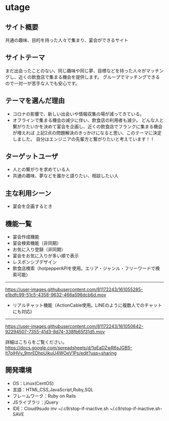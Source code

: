 # utage

## サイト概要
共通の趣味、目的を持った人々で集まり、宴会ができるサイト

## サイトテーマ
まだ出会ったことのない、同じ趣味や同じ夢、目標などを持った人々がマッチングし、近くの飲食店で集まる機会を提供します。
グループでマッチングできるので一対一が苦手な人でも安心です。

## テーマを選んだ理由
- コロナの影響で、新しい出会いや情報収集の場が減ってきている。
- オフラインで集まる機会の減少に伴い、飲食店の利用者も減少。
どんな人と繋がりたいかを決めて宴会を企画し、近くの飲食店でフランクに集まる機会が増えれば
上記2点の問題解決のきっかけになると思い、このテーマに決定しました。
自分はエンジニアの先輩方と繋がりたいと考えています！！

## ターゲットユーザ
- 人との繋がりを求めている人
- 共通の趣味、夢などを誰かと語りたい、相談したい人

## 主な利用シーン
- 宴会を企画するとき

## 機能一覧
- 宴会作成機能
- 宴会検索機能（非同期）
- お気に入り登録（非同期）
- 宴会をお気に入りが多い順で表示
- レスポンシブデザイン
- 飲食店検索（hotpepperAPIを使用。エリア・ジャンル・フリーワードで検索可能）
---
https://user-images.githubusercontent.com/81172243/161055285-e1bdfc99-51c5-4358-9632-466a596dcb6d.mov
- リアルチャット機能（ActionCable使用。LINEのように複数人でのチャットにも対応)
---
https://user-images.githubusercontent.com/81172243/161050642-92294507-7355-41d3-8d74-338fb65f31d5.mov

詳細はこちらをご覧ください。
https://docs.google.com/spreadsheets/d/1qEaDZwR6sJGB5-lt7olHVv_9mrEDhpUikuU4WOeV1Ps/edit?usp=sharing

## 開発環境
- OS：Linux(CentOS)
- 言語：HTML,CSS,JavaScript,Ruby,SQL
- フレームワーク：Ruby on Rails
- JSライブラリ：jQuery
- IDE：Cloud9sudo mv ~/.c9/stop-if-inactive.sh ~/.c9/stop-if-inactive.sh-SAVE
